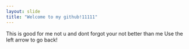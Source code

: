 ```yaml
---
layout: slide
title: "Welcome to my github!11111"
---
```

This is good for me not u and dont forgot your not better than me
Use the left arrow to go back!
